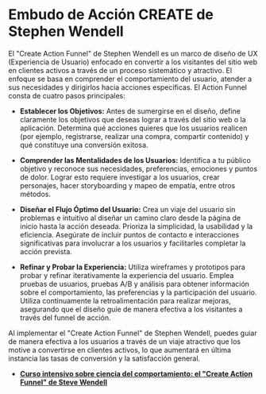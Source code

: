 # Embudo de Acción CREATE de Stephen Wendell

El "Create Action Funnel" de Stephen Wendell es un marco de diseño de UX (Experiencia de Usuario) enfocado en convertir a los visitantes del sitio web en clientes activos a través de un proceso sistemático y atractivo. El enfoque se basa en comprender el comportamiento del usuario, atender a sus necesidades y dirigirlos hacia acciones específicas. El Action Funnel consta de cuatro pasos principales:

- **Establecer los Objetivos:** Antes de sumergirse en el diseño, define claramente los objetivos que deseas lograr a través del sitio web o la aplicación. Determina qué acciones quieres que los usuarios realicen (por ejemplo, registrarse, realizar una compra, compartir contenido) y qué constituye una conversión exitosa.

- **Comprender las Mentalidades de los Usuarios:** Identifica a tu público objetivo y reconoce sus necesidades, preferencias, emociones y puntos de dolor. Lograr esto requiere investigar a los usuarios, crear personajes, hacer storyboarding y mapeo de empatía, entre otros métodos.

- **Diseñar el Flujo Óptimo del Usuario:** Crea un viaje del usuario sin problemas e intuitivo al diseñar un camino claro desde la página de inicio hasta la acción deseada. Prioriza la simplicidad, la usabilidad y la eficiencia. Asegúrate de incluir puntos de contacto e interacciones significativas para involucrar a los usuarios y facilitarles completar la acción prevista.

- **Refinar y Probar la Experiencia:** Utiliza wireframes y prototipos para probar y refinar iterativamente la experiencia del usuario. Emplea pruebas de usuarios, pruebas A/B y análisis para obtener información sobre el comportamiento, las preferencias y la participación del usuario. Utiliza continuamente la retroalimentación para realizar mejoras, asegurando que el diseño guíe de manera efectiva a los visitantes a través del funnel de acción.

Al implementar el "Create Action Funnel" de Stephen Wendell, puedes guiar de manera efectiva a los usuarios a través de un viaje atractivo que los motive a convertirse en clientes activos, lo que aumentará en última instancia las tasas de conversión y la satisfacción general.

- **[Curso intensivo sobre ciencia del comportamiento: el "Create Action Funnel" de Steve Wendell](https://www.prodify.group/blog/behavioral-science-crash-course-steve-wendels-create-action-funnel)**
